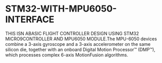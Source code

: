 # STM32-WITH-MPU6050-INTERFACE
THIS ISN  ABASIC FLIGHT CONTROLLER DESIGN USING STM32 MICRO9CONTROLLER AND MPU6050 MODULE.The MPU-6050 devices combine a 3-axis gyroscope and a 3-axis accelerometer on the same silicon die, together with an onboard Digital Motion Processor™ (DMP™), which processes complex 6-axis MotionFusion algorithms.
